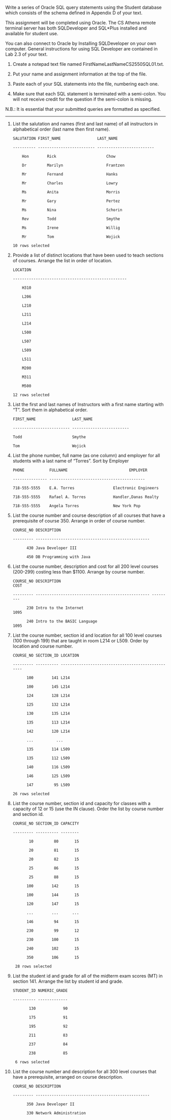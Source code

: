 Write a series of Oracle SQL query statements using the Student database which
consists of the schema defined in Appendix D of your text.

This assignment will be completed using Oracle. The CS Athena remote terminal
server has both SQLDeveloper and SQL*Plus installed and available for student use.

You can also connect to Oracle by Installing SQLDeveloper on your own computer.
General instructions for using SQL Developer are contained in Lab 2.3 of your
text.

1. Create a notepad text file named FirstNameLastNameCS2550SQL01.txt.

2. Put your name and assignment information at the top of the file.

3. Paste each of your SQL statements into the file, numbering each one.

4. Make sure that each SQL statement is terminated with a semi-colon. You will
not receive credit for the question if the semi-colon is missing.

N.B.: It is essential that your submitted queries are formatted as specified.

---

1. List the salutation and names (first and last name) of all instructors in
alphabetical order (last name then first name).

    ```
    SALUTATION FIRST_NAME                LAST_NAME

    ---------- ------------------------- -------------------------

        Hon        Rick                      Chow

        Dr         Marilyn                   Frantzen

        Mr         Fernand                   Hanks

        Mr         Charles                   Lowry

        Ms         Anita                     Morris

        Mr         Gary                      Pertez

        Ms         Nina                      Schorin

        Rev        Todd                      Smythe

        Ms         Irene                     Willig

        Mr         Tom                       Wojick

    10 rows selected
    ```

2. Provide a list of distinct locations that have been used to teach sections of
courses. Arrange the list in order of location.

    ```
    LOCATION

    --------------------------------------------------

        H310

        L206

        L210

        L211

        L214

        L500

        L507

        L509

        L511

        M200

        M311

        M500

    12 rows selected
    ```

3. List the first and last names of Instructors with a first name starting with
“T”. Sort them in alphabetical order.

    ```
    FIRST_NAME                LAST_NAME

    ------------------------- -------------------------

    Todd                      Smythe

    Tom                       Wojick
    ```

4. List the phone number, full name (as one column) and employer for all
students with a last name of “Torres”.  Sort by Employer

    ```
    PHONE           FULLNAME                           EMPLOYER

    --------------- ------------------------------------------

    718-555-5555    E.A. Torres                 Electronic Engineers

    718-555-5555    Rafael A. Torres            Handler,Danas Realty

    718-555-5555    Angela Torres               New York Pop
    ```

5. List the course number and course description of all courses that have a
prerequisite of course 350. Arrange in order of course number.

    ```
    COURSE_NO DESCRIPTION

    --------- --------------------------------------------------

          430 Java Developer III

          450 DB Programming with Java
    ```

6. List the course number, description and cost for all 200 level courses
(200-299) costing less than $1100.  Arrange by course number.

    ```
    COURSE_NO DESCRIPTION                                             COST

    --------- -------------------------------------------------- ---------

          230 Intro to the Internet                                   1095

          240 Intro to the BASIC Language                             1095
    ```

7. List the course number, section id and location for all 100 level courses
(100 through 199) that are taught in room L214 or L509. Order by location and
course number.

    ```
    COURSE_NO SECTION_ID LOCATION

    --------- ---------- --------------------------------------------------

          100        141 L214

          100        145 L214

          124        128 L214

          125        132 L214

          130        135 L214

          135        113 L214

          142        120 L214

          ...          ...

          135        114 L509

          135        112 L509

          140        116 L509

          146        125 L509

          147         95 L509

    26 rows selected
    ```

8. List the course number, section id and capacity for classes with a capacity
of 12 or 15 (use the IN clause). Order the list by course number and section id.

    ```
    COURSE_NO SECTION_ID CAPACITY

    --------- ---------- --------

           10         80       15

           20         81       15

           20         82       15

           25         86       15

           25         88       15

          100        142       15

          100        144       15

          120        147       15

          ...        ...      ...

          146         94       15

          230         99       12

          230        100       15

          240        102       15

          350        106       15

     28 rows selected
    ```

9. List the student id and grade for all of the midterm exam scores (MT) in
section 141. Arrange the list by student id and grade.

    ```
    STUDENT_ID NUMERIC_GRADE

    ---------- -------------

           130            90

           175            91

           195            92

           211            83

           237            84

           238            85

     6 rows selected
    ```

10. List the course number and description for all 300 level courses that have a
prerequisite, arranged on course description.

    ```
    COURSE_NO DESCRIPTION

    --------- --------------------------------------------------

          350 Java Developer II

          330 Network Administration
    ```
